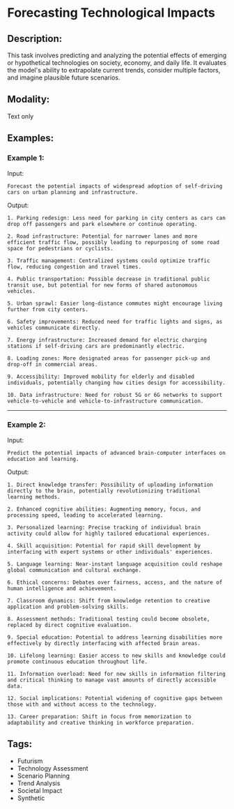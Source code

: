# Forecasting Technological Impacts

## Description:
This task involves predicting and analyzing the potential effects of emerging or hypothetical technologies on society, economy, and daily life. It evaluates the model's ability to extrapolate current trends, consider multiple factors, and imagine plausible future scenarios.

## Modality:
Text only

## Examples:

### Example 1:

Input:

```
Forecast the potential impacts of widespread adoption of self-driving cars on urban planning and infrastructure.
```

Output:

```
1. Parking redesign: Less need for parking in city centers as cars can drop off passengers and park elsewhere or continue operating.

2. Road infrastructure: Potential for narrower lanes and more efficient traffic flow, possibly leading to repurposing of some road space for pedestrians or cyclists.

3. Traffic management: Centralized systems could optimize traffic flow, reducing congestion and travel times.

4. Public transportation: Possible decrease in traditional public transit use, but potential for new forms of shared autonomous vehicles.

5. Urban sprawl: Easier long-distance commutes might encourage living further from city centers.

6. Safety improvements: Reduced need for traffic lights and signs, as vehicles communicate directly.

7. Energy infrastructure: Increased demand for electric charging stations if self-driving cars are predominantly electric.

8. Loading zones: More designated areas for passenger pick-up and drop-off in commercial areas.

9. Accessibility: Improved mobility for elderly and disabled individuals, potentially changing how cities design for accessibility.

10. Data infrastructure: Need for robust 5G or 6G networks to support vehicle-to-vehicle and vehicle-to-infrastructure communication.
```

---

### Example 2:

Input:

```
Predict the potential impacts of advanced brain-computer interfaces on education and learning.
```

Output:

```
1. Direct knowledge transfer: Possibility of uploading information directly to the brain, potentially revolutionizing traditional learning methods.

2. Enhanced cognitive abilities: Augmenting memory, focus, and processing speed, leading to accelerated learning.

3. Personalized learning: Precise tracking of individual brain activity could allow for highly tailored educational experiences.

4. Skill acquisition: Potential for rapid skill development by interfacing with expert systems or other individuals' experiences.

5. Language learning: Near-instant language acquisition could reshape global communication and cultural exchange.

6. Ethical concerns: Debates over fairness, access, and the nature of human intelligence and achievement.

7. Classroom dynamics: Shift from knowledge retention to creative application and problem-solving skills.

8. Assessment methods: Traditional testing could become obsolete, replaced by direct cognitive evaluation.

9. Special education: Potential to address learning disabilities more effectively by directly interfacing with affected brain areas.

10. Lifelong learning: Easier access to new skills and knowledge could promote continuous education throughout life.

11. Information overload: Need for new skills in information filtering and critical thinking to manage vast amounts of directly accessible data.

12. Social implications: Potential widening of cognitive gaps between those with and without access to the technology.

13. Career preparation: Shift in focus from memorization to adaptability and creative thinking in workforce preparation.
```

## Tags:
- Futurism
- Technology Assessment
- Scenario Planning
- Trend Analysis
- Societal Impact
- Synthetic